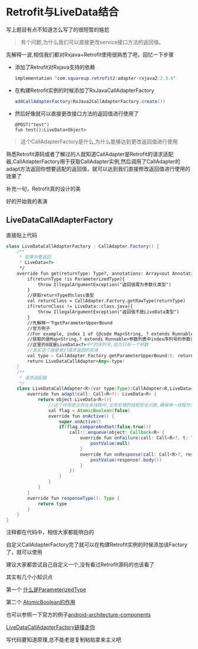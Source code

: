 

# Retrofit与LiveData结合

写上题目有点不知道怎么写了的很短暂的尴尬

> 有个问题,为什么我们可以直接更改service接口方法的返回值。

先解释一波,相信我们都对Rxjava+Retrofit使用很熟悉了吧，回忆一下步骤

* 添加了Retrofit对Rxjava支持的依赖

   ```Java
   implementation 'com.squareup.retrofit2:adapter-rxjava2:2.3.0'
   ```

* 在构建Retrofit实例的时候添加了RxJavaCallAdapterFactory
  ```Java
  addCallAdapterFactory(RxJava2CallAdapterFactory.create())
  ```

* 然后好像就可以直接更改接口方法的返回值进行使用了
  ```
  @POST("test")
  fun test():LiveData<Object>
  ```

> 这个CallAdapterFactory是什么,为什么能够达到更改返回值进行使用

熟悉Retrofit源码或者了解过的人就知道CallAdapter是Retrofit的请求适配器,CallAdapterFactory用于获取CallAdapter实例,然后调用了CallAdapter的adapt方法返回你想要适配的返回值，就可以达到我们直接修改返回值进行使用的效果了

补充一句，Retrofit真的设计的美

好的开始我的表演

## LiveDataCallAdapterFactory

直接贴上代码

```Java
class LiveDataCallAdapterFactory : CallAdapter.Factory() {
    /**
     * 如果你要返回
     * LiveData<?>
     */
    override fun get(returnType: Type?, annotations: Array<out Annotation>?, retrofit: Retrofit?): CallAdapter<*, *>? {
        if(returnType !is ParameterizedType){
            throw IllegalArgumentException("返回值需为参数化类型")
        }
        //获取returnType的class类型
        val returnClass = CallAdapter.Factory.getRawType(returnType)
        if(returnClass != LiveData::class.java){
            throw IllegalArgumentException("返回值不是LiveData类型")
        }
        //先解释一下getParameterUpperBound
        //官方例子
        //For example, index 1 of {@code Map<String, ? extends Runnable>} returns {@code Runnable}.
        //获取的是Map<String,? extends Runnable>参数列表中index序列号的参数类型,即0为String,1为Runnable
        //这里的0就是LiveData<?>中?的序列号,因为只有一个参数
        //其实这个就是我们请求返回的实体
        val type = CallAdapter.Factory.getParameterUpperBound(0, returnType as ParameterizedType)
        return LiveDataCallAdapter<Any>(type)
    }
    /**
     * 请求适配器
     */
    class LiveDataCallAdapter<R>(var type:Type):CallAdapter<R,LiveData<R>>{
        override fun adapt(call: Call<R>?): LiveData<R> {
            return object:LiveData<R>(){
            	//这个作用是业务在多线程中,业务处理的线程安全问题,确保单一线程作业
                val flag = AtomicBoolean(false)
                override fun onActive() {
                    super.onActive()
                    if(flag.compareAndSet(false,true)){
                        call!!.enqueue(object: Callback<R> {
                            override fun onFailure(call: Call<R>?, t: Throwable?) {
                                postValue(null)
                            }
                            override fun onResponse(call: Call<R>?, response: Response<R>?) {
                                postValue(response?.body())
                            }
                        })
                    }
                }
            }
        }
        override fun responseType(): Type {
            return type
        }
    }
}
```

注释都在代码中，相信大家都能明白的

自定义CallAdapterFactory完了就可以在构建Retrofit实例的时候添加该Factory了，就可以使用

建议大家都尝试自己自定义一个,没有看过Retrofit源码的也该看了

其实有几个小知识点

第一个 [什么是ParameterizedType](https://github.com/me94me/mandroid/blob/master/Java/Type/ParameterizedType.md)

第二个 [AtomicBoolean的作用](https://github.com/me94me/mandroid/blob/master/Java/Atomic/AtomicBoolean/AutomicBoolean.md)

也可以参照一下官方的例子[android-architecture-components](https://github.com/googlesamples/android-architecture-components)

[LiveDataCallAdapterFactory链接走你](https://github.com/googlesamples/android-architecture-components/blob/master/GithubBrowserSample/app/src/main/java/com/android/example/github/util/LiveDataCallAdapterFactory.kt)

写代码要知道原理,总不能老是复制粘贴拿来主义吧